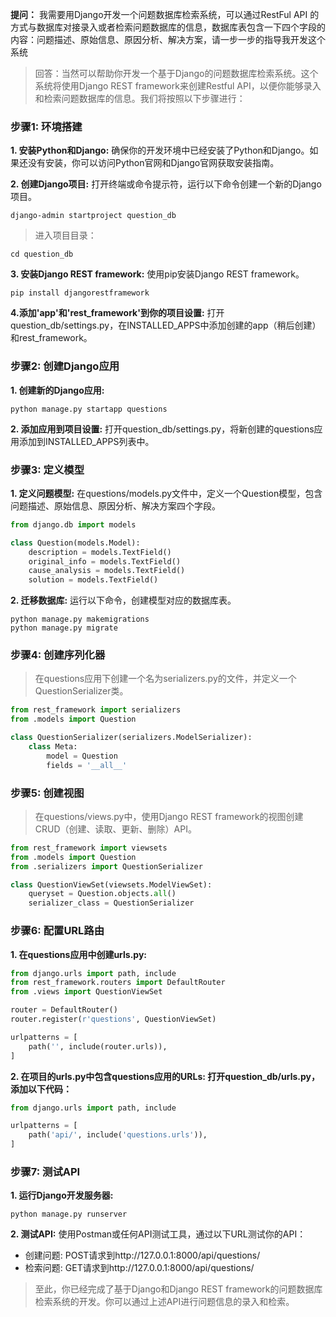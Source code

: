 **提问：** 我需要用Django开发一个问题数据库检索系统，可以通过RestFul API 的方式与数据库对接录入或者检索问题数据库的信息，数据库表包含一下四个字段的内容：问题描述、原始信息、原因分析、解决方案，请一步一步的指导我开发这个系统

> 回答：当然可以帮助你开发一个基于Django的问题数据库检索系统。这个系统将使用Django REST framework来创建Restful API，以便你能够录入和检索问题数据库的信息。我们将按照以下步骤进行：

### 步骤1: 环境搭建

**1. 安装Python和Django:** 确保你的开发环境中已经安装了Python和Django。如果还没有安装，你可以访问Python官网和Django官网获取安装指南。

**2. 创建Django项目:** 打开终端或命令提示符，运行以下命令创建一个新的Django项目。

```shell
django-admin startproject question_db
```

> 进入项目目录：

```shell
cd question_db
```

**3. 安装Django REST framework:** 使用pip安装Django REST framework。

```shell
pip install djangorestframework
```

**4.添加'app'和'rest_framework'到你的项目设置:** 打开question_db/settings.py，在INSTALLED_APPS中添加创建的app（稍后创建）和rest_framework。

### 步骤2: 创建Django应用

**1. 创建新的Django应用:**

```shell
python manage.py startapp questions
```

**2. 添加应用到项目设置:** 打开question_db/settings.py，将新创建的questions应用添加到INSTALLED_APPS列表中。

### 步骤3: 定义模型

**1. 定义问题模型:** 在questions/models.py文件中，定义一个Question模型，包含问题描述、原始信息、原因分析、解决方案四个字段。

```python
from django.db import models

class Question(models.Model):
    description = models.TextField()
    original_info = models.TextField()
    cause_analysis = models.TextField()
    solution = models.TextField()
```

**2. 迁移数据库:** 运行以下命令，创建模型对应的数据库表。

```shell
python manage.py makemigrations
python manage.py migrate
```

### 步骤4: 创建序列化器

> 在questions应用下创建一个名为serializers.py的文件，并定义一个QuestionSerializer类。

```python
from rest_framework import serializers
from .models import Question

class QuestionSerializer(serializers.ModelSerializer):
    class Meta:
        model = Question
        fields = '__all__'
```

### 步骤5: 创建视图
> 在questions/views.py中，使用Django REST framework的视图创建CRUD（创建、读取、更新、删除）API。

```python
from rest_framework import viewsets
from .models import Question
from .serializers import QuestionSerializer

class QuestionViewSet(viewsets.ModelViewSet):
    queryset = Question.objects.all()
    serializer_class = QuestionSerializer
```

### 步骤6: 配置URL路由

**1. 在questions应用中创建urls.py:**

```python
from django.urls import path, include
from rest_framework.routers import DefaultRouter
from .views import QuestionViewSet

router = DefaultRouter()
router.register(r'questions', QuestionViewSet)

urlpatterns = [
    path('', include(router.urls)),
]
```

**2. 在项目的urls.py中包含questions应用的URLs: 打开question_db/urls.py，添加以下代码：**

```python
from django.urls import path, include

urlpatterns = [
    path('api/', include('questions.urls')),
]
```

### 步骤7: 测试API

**1. 运行Django开发服务器:**

```shell
python manage.py runserver
```

**2. 测试API:** 使用Postman或任何API测试工具，通过以下URL测试你的API：

- 创建问题: POST请求到http://127.0.0.1:8000/api/questions/
- 检索问题: GET请求到http://127.0.0.1:8000/api/questions/

> 至此，你已经完成了基于Django和Django REST framework的问题数据库检索系统的开发。你可以通过上述API进行问题信息的录入和检索。
  
